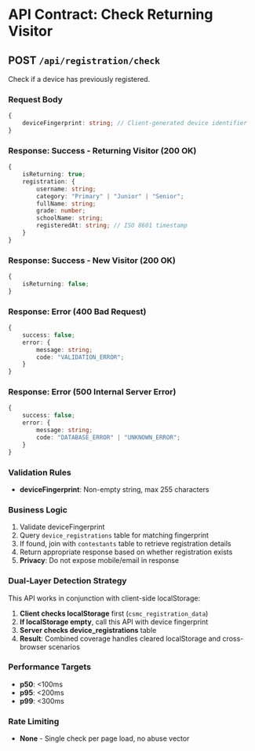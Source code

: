 # API Contract: Check Returning Visitor

## POST `/api/registration/check`

Check if a device has previously registered.

### Request Body

```typescript
{
	deviceFingerprint: string; // Client-generated device identifier
}
```

### Response: Success - Returning Visitor (200 OK)

```typescript
{
	isReturning: true;
	registration: {
		username: string;
		category: "Primary" | "Junior" | "Senior";
		fullName: string;
		grade: number;
		schoolName: string;
		registeredAt: string; // ISO 8601 timestamp
	}
}
```

### Response: Success - New Visitor (200 OK)

```typescript
{
	isReturning: false;
}
```

### Response: Error (400 Bad Request)

```typescript
{
	success: false;
	error: {
		message: string;
		code: "VALIDATION_ERROR";
	}
}
```

### Response: Error (500 Internal Server Error)

```typescript
{
	success: false;
	error: {
		message: string;
		code: "DATABASE_ERROR" | "UNKNOWN_ERROR";
	}
}
```

### Validation Rules

- **deviceFingerprint**: Non-empty string, max 255 characters

### Business Logic

1. Validate deviceFingerprint
2. Query `device_registrations` table for matching fingerprint
3. If found, join with `contestants` table to retrieve registration details
4. Return appropriate response based on whether registration exists
5. **Privacy**: Do not expose mobile/email in response

### Dual-Layer Detection Strategy

This API works in conjunction with client-side localStorage:

1. **Client checks localStorage** first (`csmc_registration_data`)
2. **If localStorage empty**, call this API with device fingerprint
3. **Server checks device_registrations** table
4. **Result**: Combined coverage handles cleared localStorage and cross-browser scenarios

### Performance Targets

- **p50**: <100ms
- **p95**: <200ms
- **p99**: <300ms

### Rate Limiting

- **None** - Single check per page load, no abuse vector
